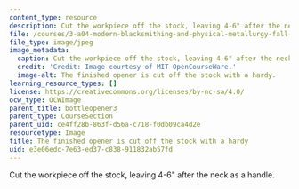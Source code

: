 ```yaml
---
content_type: resource
description: Cut the workpiece off the stock, leaving 4-6" after the neck as a handle.
file: /courses/3-a04-modern-blacksmithing-and-physical-metallurgy-fall-2008/e3e06edc7e63ed37c838911832ab57fd_072.jpg
file_type: image/jpeg
image_metadata:
  caption: Cut the workpiece off the stock, leaving 4-6" after the neck as a handle.
  credit: 'Credit: Image courtesy of MIT OpenCourseWare.'
  image-alt: The finished opener is cut off the stock with a hardy.
learning_resource_types: []
license: https://creativecommons.org/licenses/by-nc-sa/4.0/
ocw_type: OCWImage
parent_title: bottleopener3
parent_type: CourseSection
parent_uid: ce4ff28b-863f-d56a-c718-f0db09ca4d2e
resourcetype: Image
title: The finished opener is cut off the stock with a hardy
uid: e3e06edc-7e63-ed37-c838-911832ab57fd
---
```

Cut the workpiece off the stock, leaving 4-6" after the neck as a handle.